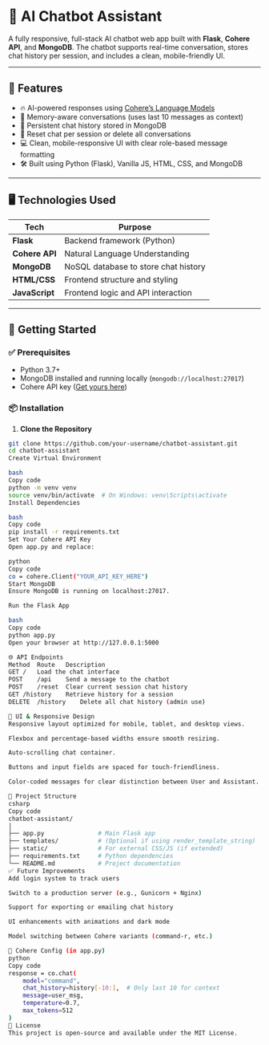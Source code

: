 # 💬 AI Chatbot Assistant

A fully responsive, full-stack AI chatbot web app built with **Flask**, **Cohere API**, and **MongoDB**. The chatbot supports real-time conversation, stores chat history per session, and includes a clean, mobile-friendly UI.

---

## 📌 Features

- 🔥 AI-powered responses using [Cohere’s Language Models](https://cohere.com/)
- 🧠 Memory-aware conversations (uses last 10 messages as context)
- 💾 Persistent chat history stored in MongoDB
- 🧹 Reset chat per session or delete all conversations
- 💻 Clean, mobile-responsive UI with clear role-based message formatting
- 🛠️ Built using Python (Flask), Vanilla JS, HTML, CSS, and MongoDB

---

## 🖥️ Technologies Used

| Tech           | Purpose                             |
|----------------|-------------------------------------|
| **Flask**      | Backend framework (Python)          |
| **Cohere API** | Natural Language Understanding      |
| **MongoDB**    | NoSQL database to store chat history|
| **HTML/CSS**   | Frontend structure and styling      |
| **JavaScript** | Frontend logic and API interaction  |

---

## 🚀 Getting Started

### ✅ Prerequisites

- Python 3.7+
- MongoDB installed and running locally (`mongodb://localhost:27017`)
- Cohere API key ([Get yours here](https://dashboard.cohere.com/api-keys))

### 📦 Installation

1. **Clone the Repository**
```bash
git clone https://github.com/your-username/chatbot-assistant.git
cd chatbot-assistant
Create Virtual Environment

bash
Copy code
python -m venv venv
source venv/bin/activate  # On Windows: venv\Scripts\activate
Install Dependencies

bash
Copy code
pip install -r requirements.txt
Set Your Cohere API Key
Open app.py and replace:

python
Copy code
co = cohere.Client("YOUR_API_KEY_HERE")
Start MongoDB
Ensure MongoDB is running on localhost:27017.

Run the Flask App

bash
Copy code
python app.py
Open your browser at http://127.0.0.1:5000

🌐 API Endpoints
Method	Route	Description
GET	/	Load the chat interface
POST	/api	Send a message to the chatbot
POST	/reset	Clear current session chat history
GET	/history	Retrieve history for a session
DELETE	/history	Delete all chat history (admin use)

📱 UI & Responsive Design
Responsive layout optimized for mobile, tablet, and desktop views.

Flexbox and percentage-based widths ensure smooth resizing.

Auto-scrolling chat container.

Buttons and input fields are spaced for touch-friendliness.

Color-coded messages for clear distinction between User and Assistant.

📂 Project Structure
csharp
Copy code
chatbot-assistant/
│
├── app.py               # Main Flask app
├── templates/           # (Optional if using render_template_string)
├── static/              # For external CSS/JS (if extended)
├── requirements.txt     # Python dependencies
└── README.md            # Project documentation
✅ Future Improvements
Add login system to track users

Switch to a production server (e.g., Gunicorn + Nginx)

Support for exporting or emailing chat history

UI enhancements with animations and dark mode

Model switching between Cohere variants (command-r, etc.)

🧠 Cohere Config (in app.py)
python
Copy code
response = co.chat(
    model="command",
    chat_history=history[-10:],  # Only last 10 for context
    message=user_msg,
    temperature=0.7,
    max_tokens=512
)
📃 License
This project is open-source and available under the MIT License.

